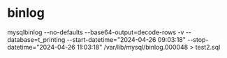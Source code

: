 # binlog

mysqlbinlog --no-defaults --base64-output=decode-rows -v --database=t_printing --start-datetime="2024-04-26 09:03:18" --stop-datetime="2024-04-26 11:03:18" /var/lib/mysql/binlog.000048 > test2.sql
